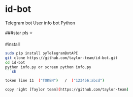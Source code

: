 # id-bot
Telegram bot User info bot  Python 

###star pls :star:

#install

```sh
sudo pip install pyTelegramBotAPI
git clone https://github.com/taylor-team/id-bot.git
cd id-bot
python info.py or screen python info.py
```sh

token line 11  ("TOKEN")   /  ("123456:abcd")

copy right [Taylor team](https://github.com/taylor-team)

